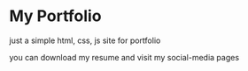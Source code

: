 # My Portfolio

just a simple html, css, js site for portfolio

you can download my resume and visit my social-media pages
